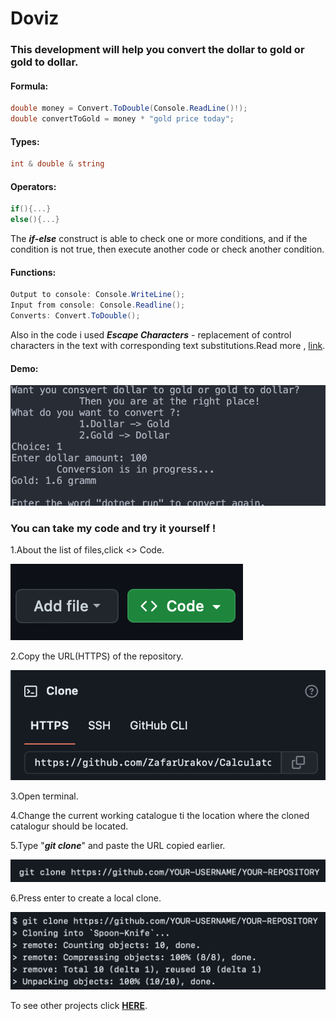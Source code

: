 # Doviz
### This development will help you convert the dollar to gold or gold to dollar.
  
#### Formula:
```C#
double money = Convert.ToDouble(Console.ReadLine()!);
double convertToGold = money * "gold price today";
```
#### Types:
```C#
int & double & string 
```
#### Operators:
```C#
if(){...}
else(){...}
```
The ***if-else*** construct is able to check one or more conditions, and if the condition is not true, then execute another code or check another condition.
#### Functions:
```C#
Output to console: Console.WriteLine();
Input from console: Console.Readline();
Converts: Convert.ToDouble();
```
Also in the code i used ***Escape Characters*** - replacement of control characters in the text with corresponding text substitutions.Read more , [link](https://codebuns.com/csharp-basics/escape-sequences/).
#### Demo:

![](demo/demo0.png)

### You can take my code and try it yourself !

1.About the list of files,click <> Code.

![](./demo/demo1.png)

2.Copy the URL(HTTPS) of the repository.

![](demo/demo2.png)

3.Open terminal.

4.Change the current working catalogue ti the location where the cloned catalogur should be located.

5.Type "***git clone***" and paste the URL copied earlier.

![](demo/demo3.png)

6.Press enter to create a local clone.

![](demo/demo4.png)

To see other projects click **[HERE](https://github.com/ZafarUrakov)**.

